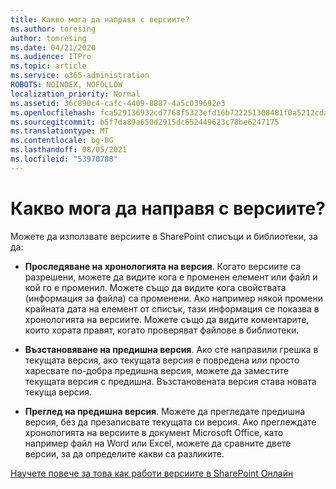 ```yaml
---
title: Какво мога да направя с версиите?
ms.author: toresing
author: tomresing
ms.date: 04/21/2020
ms.audience: ITPro
ms.topic: article
ms.service: o365-administration
ROBOTS: NOINDEX, NOFOLLOW
localization_priority: Normal
ms.assetid: 36c890c4-cafc-4409-8887-4a5c039692e3
ms.openlocfilehash: fca529136932cd7768f5323efd16b722251308481f0a5212cda5ac5e7dc591d1
ms.sourcegitcommit: b5f7da89a650d2915dc652449623c78be6247175
ms.translationtype: MT
ms.contentlocale: bg-BG
ms.lasthandoff: 08/05/2021
ms.locfileid: "53970788"
---
```

# <a name="what-can-i-do-with-versioning"></a>Какво мога да направя с версиите?

Можете да използвате версиите в SharePoint списъци и библиотеки, за да:
  
- **Проследяване на хронологията на версия**. Когато версиите са разрешени, можете да видите кога е променен елемент или файл и кой го е променил. Можете също да видите кога свойствата (информация за файла) са променени. Ако например някой промени крайната дата на елемент от списък, тази информация се показва в хронологията на версиите. Можете също да видите коментарите, които хората правят, когато проверяват файлове в библиотеки. 
    
- **Възстановяване на предишна версия**. Ако сте направили грешка в текущата версия, ако текущата версия е повредена или просто харесвате по-добра предишна версия, можете да заместите текущата версия с предишна. Възстановената версия става новата текуща версия. 
    
- **Преглед на предишна версия**. Можете да прегледате предишна версия, без да презаписвате текущата си версия. Ако преглеждате хронологията на версиите в документ Microsoft Office, като например файл на Word или Excel, можете да сравните двете версии, за да определите какви са разликите. 
    
[Научете повече за това как работи версиите в SharePoint Онлайн](https://go.microsoft.com/fwlink/?linkid=875710)
  


